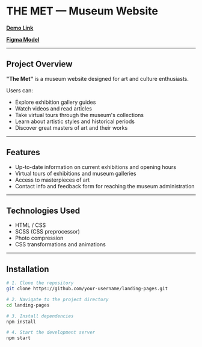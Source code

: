 # **THE MET — Museum Website**

 [**Demo Link**](https://rkoltunov.github.io/landing-pages/)

 [**Figma Model**](https://www.figma.com/file/lSR1m42L9YwzQwzzxKwHpw/THE-MET?type=design&node-id=8590-537&mode=design&t=0XdKeA1jOHV0bp9D-0)

---

## **Project Overview**

**"The Met"** is a museum website designed for art and culture enthusiasts.

Users can:

-  Explore exhibition gallery guides
-  Watch videos and read articles
-  Take virtual tours through the museum's collections
-  Learn about artistic styles and historical periods
-  Discover great masters of art and their works

---

##  **Features**

-  Up-to-date information on current exhibitions and opening hours
-  Virtual tours of exhibitions and museum galleries
-  Access to masterpieces of art
-  Contact info and feedback form for reaching the museum administration

---

##  **Technologies Used**

-  HTML / CSS
-  SCSS (CSS preprocessor)
-  Photo compression
-  CSS transformations and animations

---

##  **Installation**

```bash
# 1. Clone the repository
git clone https://github.com/your-username/landing-pages.git

# 2. Navigate to the project directory
cd landing-pages

# 3. Install dependencies
npm install

# 4. Start the development server
npm start